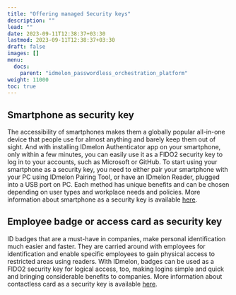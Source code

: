 ```yaml
---
title: "Offering managed Security keys"
description: ""
lead: ""
date: 2023-09-11T12:38:37+03:30
lastmod: 2023-09-11T12:38:37+03:30
draft: false
images: []
menu:
  docs:
    parent: "idmelon_passwordless_orchestration_platform"
weight: 11000
toc: true
---
```


## Smartphone as security key  

The accessibility of smartphones makes them a globally popular all-in-one device that people use for almost anything and barely keep them out of sight. And with installing IDmelon Authenticator app on your smartphone, only within a few minutes, you can easily use it as a FIDO2 security key to log in to your accounts, such as Microsoft or GitHub. To start using your smartphone as a security key, you need to either pair your smartphone with your PC using IDmelon Pairing Tool, or have an IDmelon Reader, plugged into a USB port on PC. Each method has unique benefits and can be chosen depending on user types and workplace needs and policies. More information about smartphone as a security key is available [here](https://idmelon.com/products/smartphone).  

## Employee badge or access card as security key  

ID badges that are a must-have in companies, make personal identification much easier and faster. They are carried around with employees for identification and enable specific employees to gain physical access to restricted areas using readers. With IDmelon, badges can be used as a FIDO2 security key for logical access, too, making logins simple and quick and bringing considerable benefits to companies. More information about contactless card as a security key is available [here](https://idmelon.com/products/badge).  
